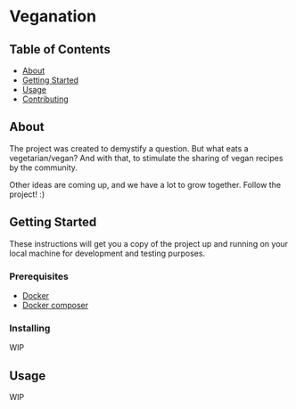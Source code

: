 # Veganation

## Table of Contents
+ [About](#about)
+ [Getting Started](#getting_started)
+ [Usage](#usage)
+ [Contributing](./CONTRIBUTING.md)

## About <a name = "about"></a>
The project was created to demystify a question. But what eats a vegetarian/vegan? And with that, to stimulate the sharing of vegan recipes by the community.

Other ideas are coming up, and we have a lot to grow together. Follow the project! :)

## Getting Started <a name = "getting_started"></a>
These instructions will get you a copy of the project up and running on your local machine for development and testing purposes.

### Prerequisites

- [Docker](https://docs.docker.com/get-docker/)
- [Docker composer](https://docs.docker.com/compose/install/)

### Installing

WIP

## Usage <a name = "usage"></a>

WIP